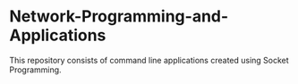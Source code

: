 # Network-Programming-and-Applications
This repository consists of command line applications created using Socket Programming.
